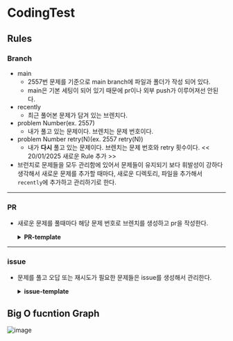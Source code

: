 # CodingTest

## Rules

### Branch

- main
  - 2557번 문제를 기준으로 main branch에 파일과 폴더가 작성 되어 있다.
  - main은 기본 세팅이 되어 있기 때문에 pr이나 외부 push가 이루어져선 안된다.
- recently
  - 최근 풀어본 문제가 담겨 있는 브렌치다.
- problem Number(ex. 2557)
  - 내가 풀고 있는 문제이다. 브렌치는 문제 번호이다.
- problem Number retry(N)(ex. 2557 retry(N))
  - 내가 **다시** 풀고 있는 문제이다. 브렌치는 문제 번호와 retry 횟수이다.
<< 20/01/2025 새로운 Rule 추가 >>
- 브런치로 문제들을 모두 관리함에 있어서 문제들이 유지되기 보다 휘발성이 강하다 생각해서 새로운 문제를 추가할 때마다, 새로운 디렉토리, 파일을 추가해서 `recently`에 추가하고 관리하기로 한다.
---

### PR

- 새로운 문제를 풀때마다 해당 문제 번호로 브렌치를 생성하고 pr을 작성한다.
    <details>
      <summary><b>PR-template</b></summary>

      ```
        ## #️⃣ Number

      - problem Number

      ## 🏆정답여부

      - [ ] 정답

      ## 🌐문제 링크

      🔗 [문제번호](https://# "baekjoon 문제번호")

      ## 🔐풀이 과정

      - 풀이과정을 적어 주세요.

      ## 📌Point

      - 구체적인 풀이 과정을 적어 주세요.

      ## 🔔Notice

      - 🐛 #오답 문제 issue 번호
      - 🔄 #다시 풀어볼 issue 번호

      ```

    </details>

---

### issue

- 문제를 풀고 오답 또는 재시도가 필요한 문제들은 issue를 생성해서 관리한다.
  <details>
    <summary><b>issue-template</b></summary>

  ```
  ## #️⃣PR Number

  - #PR

  ## 🌐문제 링크

  🔗 [문제번호](https://# "baekjoon 문제번호")

  ## 📌Point

  - 오류 원인을 찾아내고 문제 해결
  ```

  </details>

## Big O fucntion Graph
![image](https://github.com/user-attachments/assets/42754ed9-4029-49ee-bcea-673aa915efd0)
